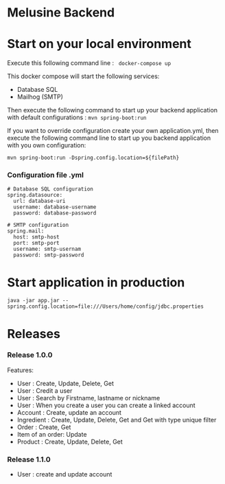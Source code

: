 # Melusine Backend
# Start on your local environment
Execute this following command line :
``` docker-compose up```

This docker compose will start the following services: 
- Database SQL
- Mailhog (SMTP)

Then execute the following command to start up your backend application with default configurations :
```mvn spring-boot:run```

If you want to override configuration create your own application.yml,
then execute the following command line to start up you backend application with you own configuration:

```mvn spring-boot:run -Dspring.config.location=${filePath}```

### Configuration file .yml
```
# Database SQL configuration
spring.datasource:
  url: database-uri
  username: database-username
  password: database-password

# SMTP configuration
spring.mail:
  host: smtp-host
  port: smtp-port
  username: smtp-usernam
  password: smtp-password
```

# Start application in production 

```java -jar app.jar --spring.config.location=file:///Users/home/config/jdbc.properties```

# Releases
### Release 1.0.0

Features:
- User : Create, Update, Delete, Get
- User : Credit a user
- User : Search by Firstname, lastname or nickname
- User : When you create a user you can create a linked account
- Account : Create, update an account
- Ingredient : Create, Update, Delete, Get and Get with type unique filter
- Order : Create, Get
- Item of an order: Update
- Product : Create, Update, Delete, Get

### Release 1.1.0
- User : create and update account
